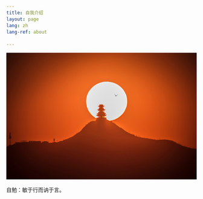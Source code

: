 ```yaml
---
title: 自我介绍
layout: page
lang: zh
lang-ref: about

---
```

![](/public/img/soccer-chimp.jpg)

自勉：敏于行而讷于言。